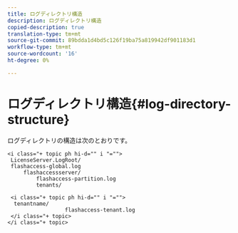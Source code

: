 ```yaml
---
title: ログディレクトリ構造
description: ログディレクトリ構造
copied-description: true
translation-type: tm+mt
source-git-commit: 89bdda1d4bd5c126f19ba75a819942df901183d1
workflow-type: tm+mt
source-wordcount: '16'
ht-degree: 0%

---
```



# ログディレクトリ構造{#log-directory-structure}

ログディレクトリの構造は次のとおりです。

```
<i class="+ topic ph hi-d="" i "="">
 LicenseServer.LogRoot/ 
 flashaccess-global.log 
     flashaccessserver/ 
         flashaccess-partition.log 
         tenants/ 
             
 <i class="+ topic ph hi-d="" i "="">
  tenantname/ 
                  flashaccess-tenant.log
 </i class="+ topic>
</i class="+ topic>
```

